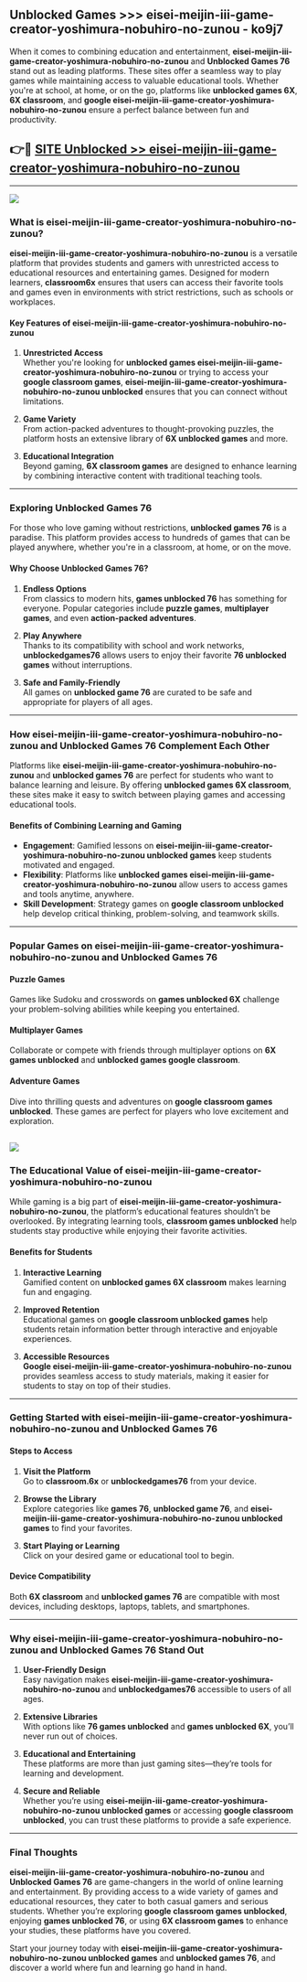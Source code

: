 ## Unblocked Games >>> eisei-meijin-iii-game-creator-yoshimura-nobuhiro-no-zunou - ko9j7 

When it comes to combining education and entertainment, **eisei-meijin-iii-game-creator-yoshimura-nobuhiro-no-zunou** and **Unblocked Games 76** stand out as leading platforms. These sites offer a seamless way to play games while maintaining access to valuable educational tools. Whether you're at school, at home, or on the go, platforms like **unblocked games 6X**, **6X classroom**, and **google eisei-meijin-iii-game-creator-yoshimura-nobuhiro-no-zunou** ensure a perfect balance between fun and productivity.
## 👉🔴 [SITE Unblocked >> eisei-meijin-iii-game-creator-yoshimura-nobuhiro-no-zunou](http://premium.freeplayer.one?title=eisei-meijin-iii-game-creator-yoshimura-nobuhiro-no-zunou&ref=22JU)
---
<a href="http://premium.freeplayer.one?title=eisei-meijin-iii-game-creator-yoshimura-nobuhiro-no-zunou&ref=22JU/"><img src="https://github.com/user-attachments/assets/438f12ca-57a4-47a3-8ead-c64da593a1e5"/></a>
### What is eisei-meijin-iii-game-creator-yoshimura-nobuhiro-no-zunou?  

**eisei-meijin-iii-game-creator-yoshimura-nobuhiro-no-zunou** is a versatile platform that provides students and gamers with unrestricted access to educational resources and entertaining games. Designed for modern learners, **classroom6x** ensures that users can access their favorite tools and games even in environments with strict restrictions, such as schools or workplaces.  

#### Key Features of eisei-meijin-iii-game-creator-yoshimura-nobuhiro-no-zunou  

1. **Unrestricted Access**  
   Whether you're looking for **unblocked games eisei-meijin-iii-game-creator-yoshimura-nobuhiro-no-zunou** or trying to access your **google classroom games**, **eisei-meijin-iii-game-creator-yoshimura-nobuhiro-no-zunou unblocked** ensures that you can connect without limitations.  

2. **Game Variety**  
   From action-packed adventures to thought-provoking puzzles, the platform hosts an extensive library of **6X unblocked games** and more.  

3. **Educational Integration**  
   Beyond gaming, **6X classroom games** are designed to enhance learning by combining interactive content with traditional teaching tools.  



---

### Exploring Unblocked Games 76  

For those who love gaming without restrictions, **unblocked games 76** is a paradise. This platform provides access to hundreds of games that can be played anywhere, whether you're in a classroom, at home, or on the move.  

#### Why Choose Unblocked Games 76?  

1. **Endless Options**  
   From classics to modern hits, **games unblocked 76** has something for everyone. Popular categories include **puzzle games**, **multiplayer games**, and even **action-packed adventures**.  

2. **Play Anywhere**  
   Thanks to its compatibility with school and work networks, **unblockedgames76** allows users to enjoy their favorite **76 unblocked games** without interruptions.  

3. **Safe and Family-Friendly**  
   All games on **unblocked game 76** are curated to be safe and appropriate for players of all ages.  

---

### How eisei-meijin-iii-game-creator-yoshimura-nobuhiro-no-zunou and Unblocked Games 76 Complement Each Other  

Platforms like **eisei-meijin-iii-game-creator-yoshimura-nobuhiro-no-zunou** and **unblocked games 76** are perfect for students who want to balance learning and leisure. By offering **unblocked games 6X classroom**, these sites make it easy to switch between playing games and accessing educational tools.  

#### Benefits of Combining Learning and Gaming  

- **Engagement**: Gamified lessons on **eisei-meijin-iii-game-creator-yoshimura-nobuhiro-no-zunou unblocked games** keep students motivated and engaged.  
- **Flexibility**: Platforms like **unblocked games eisei-meijin-iii-game-creator-yoshimura-nobuhiro-no-zunou** allow users to access games and tools anytime, anywhere.  
- **Skill Development**: Strategy games on **google classroom unblocked** help develop critical thinking, problem-solving, and teamwork skills.  

---

### Popular Games on eisei-meijin-iii-game-creator-yoshimura-nobuhiro-no-zunou and Unblocked Games 76  

#### Puzzle Games  

Games like Sudoku and crosswords on **games unblocked 6X** challenge your problem-solving abilities while keeping you entertained.  

#### Multiplayer Games  

Collaborate or compete with friends through multiplayer options on **6X games unblocked** and **unblocked games google classroom**.  

#### Adventure Games  

Dive into thrilling quests and adventures on **google classroom games unblocked**. These games are perfect for players who love excitement and exploration.  

<a href="http://download.freeplayer.one?title=eisei-meijin-iii-game-creator-yoshimura-nobuhiro-no-zunou&ref=23D/"><img src="https://github.com/user-attachments/assets/fe0c3e91-c8e1-489c-acf0-e2f614c12fb8"/></a>
---

### The Educational Value of eisei-meijin-iii-game-creator-yoshimura-nobuhiro-no-zunou  

While gaming is a big part of **eisei-meijin-iii-game-creator-yoshimura-nobuhiro-no-zunou**, the platform’s educational features shouldn’t be overlooked. By integrating learning tools, **classroom games unblocked** help students stay productive while enjoying their favorite activities.  

#### Benefits for Students  

1. **Interactive Learning**  
   Gamified content on **unblocked games 6X classroom** makes learning fun and engaging.  

2. **Improved Retention**  
   Educational games on **google classroom unblocked games** help students retain information better through interactive and enjoyable experiences.  

3. **Accessible Resources**  
   **Google eisei-meijin-iii-game-creator-yoshimura-nobuhiro-no-zunou** provides seamless access to study materials, making it easier for students to stay on top of their studies.  

---

### Getting Started with eisei-meijin-iii-game-creator-yoshimura-nobuhiro-no-zunou and Unblocked Games 76  

#### Steps to Access  

1. **Visit the Platform**  
   Go to **classroom.6x** or **unblockedgames76** from your device.  

2. **Browse the Library**  
   Explore categories like **games 76**, **unblocked game 76**, and **eisei-meijin-iii-game-creator-yoshimura-nobuhiro-no-zunou unblocked games** to find your favorites.  

3. **Start Playing or Learning**  
   Click on your desired game or educational tool to begin.  

#### Device Compatibility  

Both **6X classroom** and **unblocked games 76** are compatible with most devices, including desktops, laptops, tablets, and smartphones.  

---

### Why eisei-meijin-iii-game-creator-yoshimura-nobuhiro-no-zunou and Unblocked Games 76 Stand Out  

1. **User-Friendly Design**  
   Easy navigation makes **eisei-meijin-iii-game-creator-yoshimura-nobuhiro-no-zunou** and **unblockedgames76** accessible to users of all ages.  

2. **Extensive Libraries**  
   With options like **76 games unblocked** and **games unblocked 6X**, you’ll never run out of choices.  

3. **Educational and Entertaining**  
   These platforms are more than just gaming sites—they’re tools for learning and development.  

4. **Secure and Reliable**  
   Whether you’re using **eisei-meijin-iii-game-creator-yoshimura-nobuhiro-no-zunou unblocked games** or accessing **google classroom unblocked**, you can trust these platforms to provide a safe experience.  

---

### Final Thoughts  

**eisei-meijin-iii-game-creator-yoshimura-nobuhiro-no-zunou** and **Unblocked Games 76** are game-changers in the world of online learning and entertainment. By providing access to a wide variety of games and educational resources, they cater to both casual gamers and serious students. Whether you’re exploring **google classroom games unblocked**, enjoying **games unblocked 76**, or using **6X classroom games** to enhance your studies, these platforms have you covered.  

Start your journey today with **eisei-meijin-iii-game-creator-yoshimura-nobuhiro-no-zunou unblocked games** and **unblocked games 76**, and discover a world where fun and learning go hand in hand.  